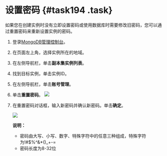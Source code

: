 # 设置密码 {#task194 .task}

如果您在创建实例时没有立即设置密码或使用数据库时需要修改旧密码，您可以通过重置密码来重新设置实例的密码。

1.  登录[MongoDB管理控制台](https://mongodb.console.aliyun.com/)。 
2.  在页面左上角，选择实例所在的地域。 
3.  在左侧导航栏，单击**副本集实例列表**。 
4.  找到目标实例，单击实例ID。 
5.  在左侧导航栏，单击**账号管理**。 
6.  单击**重置密码**。 ![](images/13268_zh-CN_source.png) 
7.  在重置密码对话框，输入新密码并确认新密码。单击**确定**。 

    ![](http://static-aliyun-doc.oss-cn-hangzhou.aliyuncs.com/assets/img/6671/154745834713269_zh-CN.png)

    **说明：** 

    -   密码由大写、小写、数字、特殊字符中的任意三种组成，特殊字符为!\#$%^&\*\(\)\_+-=
    -   密码长度为8-32位

